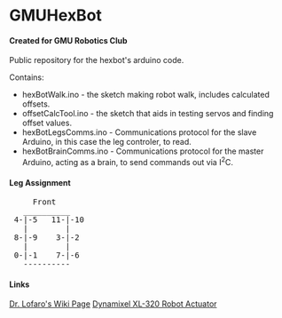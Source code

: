 # GMUHexBot
#### Created for GMU Robotics Club

Public repository for the hexbot's arduino code.

Contains:
* hexBotWalk.ino - the sketch making robot walk, includes calculated offsets.
* offsetCalcTool.ino - the sketch that aids in testing servos and finding offset values.
* hexBotLegsComms.ino - Communications protocol for the slave Arduino, in this case the leg controler, to read.
* hexBotBrainComms.ino - Communications protocol for the master Arduino, acting as a brain, to send commands out via I<sup>2</sup>C.

#### Leg Assignment
<pre>
     Front
   __________
 4-|-5   11-|-10
   |        |
 8-|-9    3-|-2
   |        |
 0-|-1    7-|-6
   ----------
</pre>

#### Links
[Dr. Lofaro's Wiki Page](http://wiki.lofarolabs.com/index.php/Main_Page)
[Dynamixel XL-320 Robot Actuator](http://support.robotis.com/en/product/dynamixel/xl-series/xl-320.htm)
